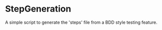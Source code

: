 StepGeneration
==============

A simple script to generate the 'steps' file from a BDD style testing feature.